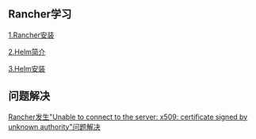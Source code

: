 ## Rancher学习

[1.Rancher安装](rancherInstall.md)

[2.Helm简介](helmResearch.md)

[3.Helm安装](helminstall.md)





## 问题解决

[Rancher发生"Unable to connect to the server: x509: certificate signed by unknown authority"问题解决](unknownAuthority.md)